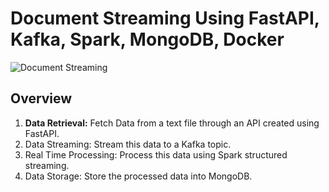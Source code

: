 # Document Streaming Using FastAPI, Kafka, Spark, MongoDB, Docker

![Document Streaming](https://github.com/user-attachments/assets/adffd5c7-8c5a-41d9-9782-11e52e7dac24)

## Overview
1. **Data Retrieval:** Fetch Data from a text file through an API created using FastAPI.
2. Data Streaming: Stream this data to a Kafka topic.
3. Real Time Processing: Process this data using Spark structured streaming.
4. Data Storage: Store the processed data into MongoDB.

